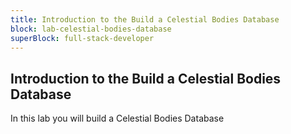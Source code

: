 ```yaml
---
title: Introduction to the Build a Celestial Bodies Database
block: lab-celestial-bodies-database
superBlock: full-stack-developer
---
```


## Introduction to the Build a Celestial Bodies Database

In this lab you will build a Celestial Bodies Database
